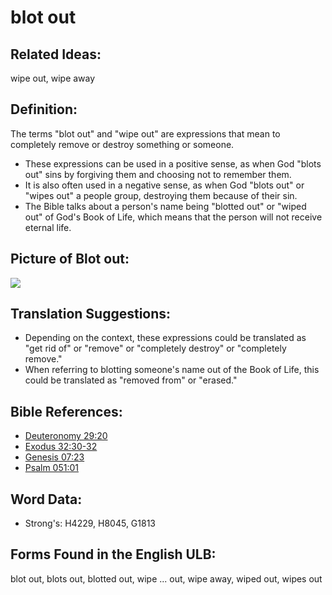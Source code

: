 # blot out

## Related Ideas:

wipe out, wipe away

## Definition:

The terms "blot out" and "wipe out" are expressions that mean to completely remove or destroy something or someone.

* These expressions can be used in a positive sense, as when God "blots out" sins by forgiving them and choosing not to remember them.
* It is also often used in a negative sense, as when God "blots out" or "wipes out" a people group, destroying them because of their sin.
* The Bible talks about a person's name being "blotted out" or "wiped out" of God's Book of Life, which means that the person will not receive eternal life.

## Picture of Blot out:

<a href="https://content.bibletranslationtools.org/WycliffeAssociates/en_tw/raw/branch/master/PNGs/b/Blotout.png"><img src="https://content.bibletranslationtools.org/WycliffeAssociates/en_tw/raw/branch/master/PNGs/b/Blotout.png" ></a>

## Translation Suggestions:

* Depending on the context, these expressions could be translated as "get rid of" or "remove" or "completely destroy" or "completely remove."
* When referring to blotting someone's name out of the Book of Life, this could be translated as "removed from" or "erased."

## Bible References:

* [Deuteronomy 29:20](rc://en/tn/help/deu/29/20)
* [Exodus 32:30-32](rc://en/tn/help/exo/32/30)
* [Genesis 07:23](rc://en/tn/help/gen/07/23)
* [Psalm 051:01](rc://en/tn/help/psa/051/01)

## Word Data:

* Strong's: H4229, H8045, G1813

## Forms Found in the English ULB:

blot out, blots out, blotted out, wipe ... out, wipe away, wiped out, wipes out

